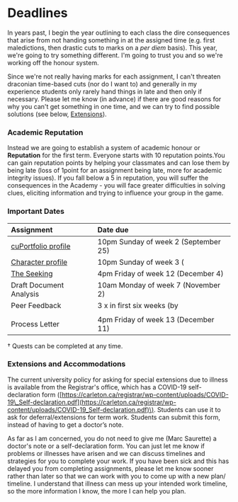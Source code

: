# Deadlines

In years past, I begin the year outlining to each class the dire consequences that arise from not handing something in at the assigned time \(e.g. first maledictions, then drastic cuts to marks on a _per diem_ basis\). This year, we're going to try something different. I'm going to trust you and so we're working off the honour system. 

Since we're not really having marks for each assignment, I can't threaten draconian time-based cuts \(nor do I want to\) and generally in my experience students only rarely hand things in late  and then only if necessary. Please let me know \(in advance\) if there are good reasons for why you can't get something in one time, and we can try to find possible solutions \(see below, [Extensions](deadlines.md#extensions-and-accommodations)\).

### Academic Reputation

Instead we are going to establish a system of academic honour or **Reputation** for the first term. Everyone starts with 10 reputation points.You can gain reputation points by helping your classmates and can lose them by being late \(loss of 1point for an assignment being late, more for academic integrity issues\). If you fall below a 5 in reputation, you will suffer the consequences in the Academy - you will face greater difficulties in solving clues, eliciting information and trying to influence your group in the game. 

### Important Dates

| Assignment | Date due |
| :--- | :--- |
| [cuPortfolio profile](coursework/reflections/profile.md) | 10pm Sunday of week 2 \(September 25\) |
| [Character profile](coursework/reflections/character-profile.md) | 10pm Sunday of week 3 \( |
| [The Seeking](coursework/quests.md#the-seeking) | 4pm Friday of week 12 \(December 4\) |
| Draft Document Analysis | 10am Monday of week 7 \(November 2\) |
| Peer Feedback | 3 x in first six weeks \(by  |
|  |  |
| Process Letter | 4pm Friday of week 13 \(December 11\) |

† Quests can be completed at any time. 

### Extensions and Accommodations

The current university policy for asking for special extensions due to illness is available from the Registrar's office, which has a COVID-19 self-declaration form \([https://carleton.ca/registrar/wp-content/uploads/COVID-19\_Self-declaration.pdf](https://carleton.ca/registrar/wp-content/uploads/COVID-19_Self-declaration.pdf)\). Students can use it to ask for deferral/extensions for term work.  Students can submit this form, instead of having to get a doctor’s note.

As far as I am concerned, you do not need to give me \(Marc Saurette\) a doctor's note or a self-declaration form. You can just let me know if problems or illnesses have arisen and we can discuss timelines and strategies for you to complete your work. If you have been sick and this has delayed you from completing assignments, please let me know sooner rather than later so that we can work with you to come up with a new plan/ timeline. I understand that illness can mess up your intended work timeline, so the more information I know, the more I can help you plan.



